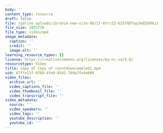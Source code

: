 ```yaml
---
body: ''
content_type: resource
draft: false
file: /gdrive_uploads/ibrahim-new-site-98/17-6Yrz1Z-U257GDTxpJmdIbEMcLHkWUj/copy-of-copy-of-countdownsample92.mp4
file_size: 1055736
file_type: video/mp4
image_metadata:
  caption: ''
  credit: ''
  image-alt: ''
learning_resource_types: []
license: https://creativecommons.org/licenses/by-nc-sa/4.0/
resourcetype: Video
title: Copy of Copy of countdownsample92.mp4
uid: 87ffe21f-9768-4fe0-8541-769a7fe4e609
video_files:
  archive_url: ''
  video_captions_file: ''
  video_thumbnail_file: ''
  video_transcript_file: ''
video_metadata:
  source: ''
  video_speakers: ''
  video_tags: ''
  youtube_description: ''
  youtube_id: ''
---
```

